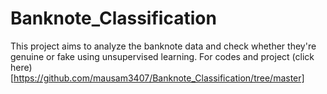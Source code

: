 # Banknote_Classification
This project aims to analyze the banknote data and check whether they're genuine or fake using unsupervised learning.
For codes and project (click here)[https://github.com/mausam3407/Banknote_Classification/tree/master]

